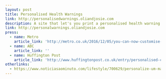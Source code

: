```yaml
---
layout: post
title: Personalised Health Warnings
link: http://personalisedwarnings.oliandjosie.com
description: A site that let's you print a personalised health warning label for your loved one's cigarettes.
link: http://personalwarnings.oliandjosie.com
press:
  - name: Metro
    article_link: 'http://metro.co.uk/2016/12/05/you-can-now-customise-your-own-cigarette-packets-which-is-nice-6302293/'
  - name: ABC
    article_link: ''
  - name: Huffington Post
    article_link: 'http://www.huffingtonpost.co.uk/entry/personalised-cigarette-packets-quit-smoking_uk_5846909ce4b06a503248fefe'
otherlinks:
  - https://www.noticiasaominuto.com/lifestyle/700629/personalize-um-maco-de-tabaco-para-desincentivar-fumadores
---
```


